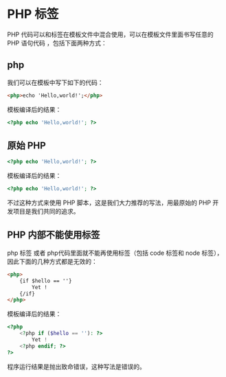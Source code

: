 # PHP 标签

PHP 代码可以和标签在模板文件中混合使用，可以在模板文件里面书写任意的 PHP 语句代码 ，包括下面两种方式：

## php

我们可以在模板中写下如下的代码：

``` html
<php>echo 'Hello,world!';</php>
```

模板编译后的结果：

``` php
<?php echo 'Hello,world!'; ?>
```

## 原始 PHP

``` php
<?php echo 'Hello,world!'; ?> 
```

模板编译后的结果：

``` php
<?php echo 'Hello,world!'; ?>
```

<p class="tip">不过这种方式来使用 PHP 脚本，这是我们大力推荐的写法，用最原始的 PHP 开发项目是我们共同的追求。</p>

## PHP 内部不能使用标签

php 标签 或者 php代码里面就不能再使用标签（包括 code 标签和 node 标签），因此下面的几种方式都是无效的：

``` html
<php>
    {if $hello == ''}
        Yet !
    {/if}
</php>
```

模板编译后的结果：

``` php
<?php 
    <?php if ($hello == ''): ?>
        Yet !
    <?php endif; ?>
?>
```

<p class="tip">程序运行结果是抛出致命错误，这种写法是错误的。</p>
